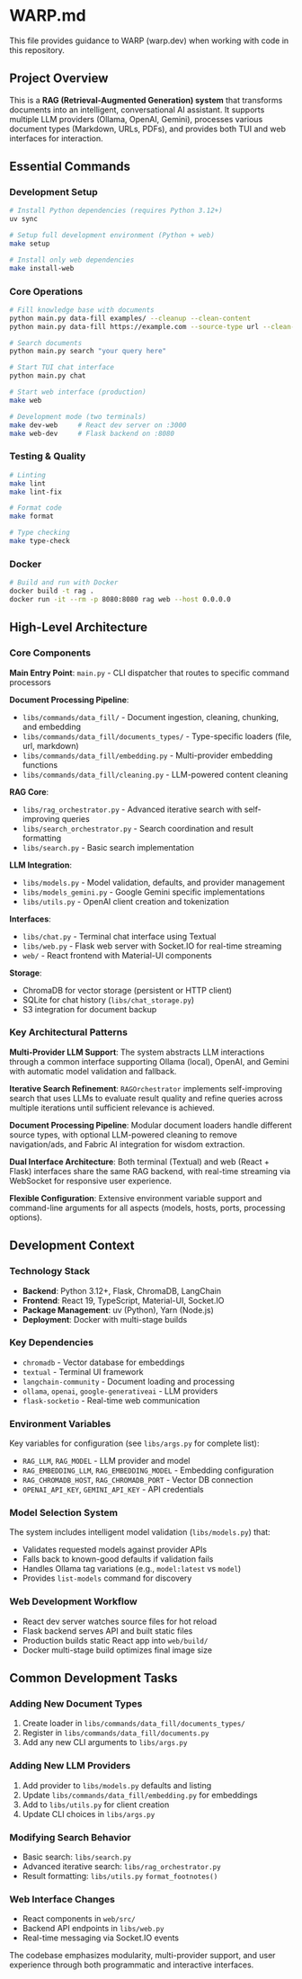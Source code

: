 # WARP.md

This file provides guidance to WARP (warp.dev) when working with code in this repository.

## Project Overview

This is a **RAG (Retrieval-Augmented Generation) system** that transforms documents into an intelligent, conversational AI assistant. It supports multiple LLM providers (Ollama, OpenAI, Gemini), processes various document types (Markdown, URLs, PDFs), and provides both TUI and web interfaces for interaction.

## Essential Commands

### Development Setup
```bash
# Install Python dependencies (requires Python 3.12+)
uv sync

# Setup full development environment (Python + web)
make setup

# Install only web dependencies
make install-web
```

### Core Operations
```bash
# Fill knowledge base with documents
python main.py data-fill examples/ --cleanup --clean-content
python main.py data-fill https://example.com --source-type url --clean-content

# Search documents
python main.py search "your query here"

# Start TUI chat interface
python main.py chat

# Start web interface (production)
make web

# Development mode (two terminals)
make dev-web     # React dev server on :3000
make web-dev     # Flask backend on :8080
```

### Testing & Quality
```bash
# Linting
make lint
make lint-fix

# Format code
make format

# Type checking
make type-check
```

### Docker
```bash
# Build and run with Docker
docker build -t rag .
docker run -it --rm -p 8080:8080 rag web --host 0.0.0.0
```

## High-Level Architecture

### Core Components

**Main Entry Point**: `main.py` - CLI dispatcher that routes to specific command processors

**Document Processing Pipeline**:
- `libs/commands/data_fill/` - Document ingestion, cleaning, chunking, and embedding
- `libs/commands/data_fill/documents_types/` - Type-specific loaders (file, url, markdown)
- `libs/commands/data_fill/embedding.py` - Multi-provider embedding functions
- `libs/commands/data_fill/cleaning.py` - LLM-powered content cleaning

**RAG Core**:
- `libs/rag_orchestrator.py` - Advanced iterative search with self-improving queries
- `libs/search_orchestrator.py` - Search coordination and result formatting
- `libs/search.py` - Basic search implementation

**LLM Integration**:
- `libs/models.py` - Model validation, defaults, and provider management
- `libs/models_gemini.py` - Google Gemini specific implementations
- `libs/utils.py` - OpenAI client creation and tokenization

**Interfaces**:
- `libs/chat.py` - Terminal chat interface using Textual
- `libs/web.py` - Flask web server with Socket.IO for real-time streaming
- `web/` - React frontend with Material-UI components

**Storage**:
- ChromaDB for vector storage (persistent or HTTP client)
- SQLite for chat history (`libs/chat_storage.py`)
- S3 integration for document backup

### Key Architectural Patterns

**Multi-Provider LLM Support**: The system abstracts LLM interactions through a common interface supporting Ollama (local), OpenAI, and Gemini with automatic model validation and fallback.

**Iterative Search Refinement**: `RAGOrchestrator` implements self-improving search that uses LLMs to evaluate result quality and refine queries across multiple iterations until sufficient relevance is achieved.

**Document Processing Pipeline**: Modular document loaders handle different source types, with optional LLM-powered cleaning to remove navigation/ads, and Fabric AI integration for wisdom extraction.

**Dual Interface Architecture**: Both terminal (Textual) and web (React + Flask) interfaces share the same RAG backend, with real-time streaming via WebSocket for responsive user experience.

**Flexible Configuration**: Extensive environment variable support and command-line arguments for all aspects (models, hosts, ports, processing options).

## Development Context

### Technology Stack
- **Backend**: Python 3.12+, Flask, ChromaDB, LangChain
- **Frontend**: React 19, TypeScript, Material-UI, Socket.IO
- **Package Management**: uv (Python), Yarn (Node.js)
- **Deployment**: Docker with multi-stage builds

### Key Dependencies
- `chromadb` - Vector database for embeddings
- `textual` - Terminal UI framework
- `langchain-community` - Document loading and processing
- `ollama`, `openai`, `google-generativeai` - LLM providers
- `flask-socketio` - Real-time web communication

### Environment Variables
Key variables for configuration (see `libs/args.py` for complete list):
- `RAG_LLM`, `RAG_MODEL` - LLM provider and model
- `RAG_EMBEDDING_LLM`, `RAG_EMBEDDING_MODEL` - Embedding configuration  
- `RAG_CHROMADB_HOST`, `RAG_CHROMADB_PORT` - Vector DB connection
- `OPENAI_API_KEY`, `GEMINI_API_KEY` - API credentials

### Model Selection System
The system includes intelligent model validation (`libs/models.py`) that:
- Validates requested models against provider APIs
- Falls back to known-good defaults if validation fails
- Handles Ollama tag variations (e.g., `model:latest` vs `model`)
- Provides `list-models` command for discovery

### Web Development Workflow
- React dev server watches source files for hot reload
- Flask backend serves API and built static files
- Production builds static React app into `web/build/`
- Docker multi-stage build optimizes final image size

## Common Development Tasks

### Adding New Document Types
1. Create loader in `libs/commands/data_fill/documents_types/`
2. Register in `libs/commands/data_fill/documents.py`
3. Add any new CLI arguments to `libs/args.py`

### Adding New LLM Providers
1. Add provider to `libs/models.py` defaults and listing
2. Update `libs/commands/data_fill/embedding.py` for embeddings
3. Add to `libs/utils.py` for client creation
4. Update CLI choices in `libs/args.py`

### Modifying Search Behavior
- Basic search: `libs/search.py`
- Advanced iterative search: `libs/rag_orchestrator.py`
- Result formatting: `libs/utils.py` `format_footnotes()`

### Web Interface Changes
- React components in `web/src/`
- Backend API endpoints in `libs/web.py`
- Real-time messaging via Socket.IO events

The codebase emphasizes modularity, multi-provider support, and user experience through both programmatic and interactive interfaces.

